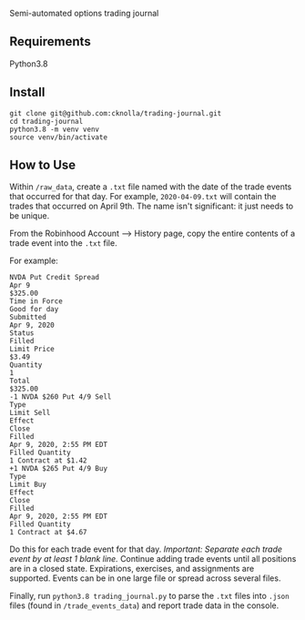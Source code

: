 Semi-automated options trading journal

## Requirements
Python3.8

## Install
```
git clone git@github.com:cknolla/trading-journal.git
cd trading-journal
python3.8 -m venv venv
source venv/bin/activate
```

## How to Use
Within `/raw_data`, create a `.txt` file named with the date of the trade events that occurred for that day.
For example, `2020-04-09.txt` will contain the trades that occurred on April 9th. 
The name isn't significant: it just needs to be unique.

From the Robinhood Account --> History page, copy the entire contents of a trade event into the `.txt` file.

For example: 
```
NVDA Put Credit Spread
Apr 9
$325.00
Time in Force
Good for day
Submitted
Apr 9, 2020
Status
Filled
Limit Price
$3.49
Quantity
1
Total
$325.00
-1 NVDA $260 Put 4/9 Sell
Type
Limit Sell
Effect
Close
Filled
Apr 9, 2020, 2:55 PM EDT
Filled Quantity
1 Contract at $1.42
+1 NVDA $265 Put 4/9 Buy
Type
Limit Buy
Effect
Close
Filled
Apr 9, 2020, 2:55 PM EDT
Filled Quantity
1 Contract at $4.67
```

Do this for each trade event for that day. *Important: Separate each trade event by at least 1 blank line.* 
Continue adding trade events until all positions are in a closed state. Expirations, exercises, and assignments are supported.
Events can be in one large file or spread across several files.

Finally, run `python3.8 trading_journal.py` to parse the `.txt` files into `.json` files (found in `/trade_events_data`)
and report trade data in the console.

